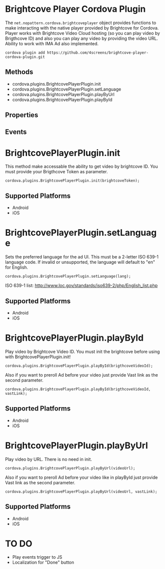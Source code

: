 Brightcove Player Cordova Plugin 
======

The `net.nopattern.cordova.brightcoveplayer` object provides functions to make interacting with the native player provided by Brightcove for Cordova. Player works with Brightcove Video Cloud hosting (so you can play video by Brigthcove ID) and also you can play any video by providing the video URL. Ability to work with IMA Ad also implemented.

    cordova plugin add https://github.com/4screens/brightcove-player-cordova-plugin.git

Methods
-------

- cordova.plugins.BrightcovePlayerPlugin.init
- cordova.plugins.BrightcovePlayerPlugin.setLanguage
- cordova.plugins.BrightcovePlayerPlugin.playByUrl
- cordova.plugins.BrightcovePlayerPlugin.playById

Properties
--------



Events
--------



BrightcovePlayerPlugin.init
=================

This method make accessable the ability to get video by brightcove ID. You must provide your Brigthcove Token as parameter.

    cordova.plugins.BrightcovePlayerPlugin.init(brightcoveToken);

Supported Platforms
-------------------

- Android
- iOS

BrightcovePlayerPlugin.setLanguage
=================

Sets the preferred language for the ad UI. This must be a 2-letter ISO 639-1 language code. If invalid or unsupported, the language will default to "en" for English.

    cordova.plugins.BrightcovePlayerPlugin.setLanguage(lang);

ISO 639-1 list: 
http://www.loc.gov/standards/iso639-2/php/English_list.php

Supported Platforms
-------------------

- Android
- iOS

BrightcovePlayerPlugin.playById
=================

Play video by Brightcove Video ID. You must init the brightcove before using with BrightcovePlayerPlugin.init!

    cordova.plugins.BrightcovePlayerPlugin.playById(brigthcoveVideoId);

Also if you want to preroll Ad before your video just provide Vast link as the second parameter.

    cordova.plugins.BrightcovePlayerPlugin.playById(brigthcoveVideoId, vastLink);

Supported Platforms
-------------------

- Android
- iOS

BrightcovePlayerPlugin.playByUrl
=================

Play video by URL. There is no need in init.

    cordova.plugins.BrightcovePlayerPlugin.playByUrl(videoUrl);

Also if you want to preroll Ad before your video like in playById just provide Vast link as the second parameter.

    cordova.plugins.BrightcovePlayerPlugin.playByUrl(videoUrl, vastLink);

Supported Platforms
-------------------

- Android
- iOS

TO DO
===================

- Play events trigger to JS
- Localization for "Done" button



